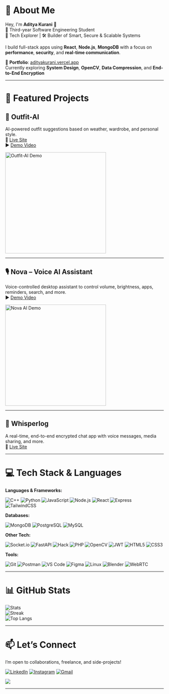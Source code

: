 # 💫 About Me

Hey, I'm **Aditya Kurani** 👋  
🚀 Third-year Software Engineering Student  
🧠 Tech Explorer | 🛠️ Builder of Smart, Secure & Scalable Systems

I build full-stack apps using **React**, **Node.js**, **MongoDB** with a focus on **performance**, **security**, and **real-time communication**.

🔗 **Portfolio**: [adityakurani.vercel.app](https://adityakurani.vercel.app)  
Currently exploring **System Design**, **OpenCV**, **Data Compression**, and **End-to-End Encryption**

---

# 🚀 Featured Projects

## 👕 Outfit-AI  
AI-powered outfit suggestions based on weather, wardrobe, and personal style.  
🔗 [Live Site](https://outfit-ai-liart.vercel.app)  
▶️ [Demo Video](https://www.youtube.com/watch?v=9sON54fRveU)

<a href="https://www.youtube.com/watch?v=9sON54fRveU">
  <img src="https://img.youtube.com/vi/9sON54fRveU/0.jpg" width="320" alt="Outfit-AI Demo"/>
</a>

---

## 🎙️ Nova – Voice AI Assistant  
Voice-controlled desktop assistant to control volume, brightness, apps, reminders, search, and more.  
▶️ [Demo Video](https://www.youtube.com/watch?v=t4Ru1JxYO6Y)

<a href="https://www.youtube.com/watch?v=t4Ru1JxYO6Y">
  <img src="https://img.youtube.com/vi/t4Ru1JxYO6Y/0.jpg" width="320" alt="Nova AI Demo"/>
</a>

---

## 💬 Whisperlog  
A real-time, end-to-end encrypted chat app with voice messages, media sharing, and more.  
🔗 [Live Site](https://whisperlog.vercel.app)

---

# 💻 Tech Stack & Languages

**Languages & Frameworks:**

![C++](https://img.shields.io/badge/C++-00599C?style=for-the-badge&logo=c%2B%2B&logoColor=white)
![Python](https://img.shields.io/badge/Python-3670A0?style=for-the-badge&logo=python&logoColor=white)
![JavaScript](https://img.shields.io/badge/JavaScript-F7DF1E?style=for-the-badge&logo=javascript&logoColor=black)
![Node.js](https://img.shields.io/badge/Node.js-339933?style=for-the-badge&logo=node.js&logoColor=white)
![React](https://img.shields.io/badge/React-20232A?style=for-the-badge&logo=react&logoColor=61DAFB)
![Express](https://img.shields.io/badge/Express.js-404D59?style=for-the-badge)
![TailwindCSS](https://img.shields.io/badge/TailwindCSS-38B2AC?style=for-the-badge&logo=tailwind-css&logoColor=white)

**Databases:**

![MongoDB](https://img.shields.io/badge/MongoDB-4EA94B?style=for-the-badge&logo=mongodb&logoColor=white)
![PostgreSQL](https://img.shields.io/badge/PostgreSQL-316192?style=for-the-badge&logo=postgresql&logoColor=white)
![MySQL](https://img.shields.io/badge/MySQL-00758F?style=for-the-badge&logo=mysql&logoColor=white)

**Other Tech:**

![Socket.io](https://img.shields.io/badge/Socket.io-black?style=for-the-badge&logo=socket.io)
![FastAPI](https://img.shields.io/badge/FastAPI-005571?style=for-the-badge&logo=fastapi)
![Hack](https://img.shields.io/badge/Hack-000000?style=for-the-badge&logo=hackthebox&logoColor=white)
![PHP](https://img.shields.io/badge/PHP-777BB4?style=for-the-badge&logo=php&logoColor=white)
![OpenCV](https://img.shields.io/badge/OpenCV-5C3EE8?style=for-the-badge&logo=opencv&logoColor=white)
![JWT](https://img.shields.io/badge/JWT-black?style=for-the-badge&logo=JSON%20web%20tokens)
![HTML5](https://img.shields.io/badge/HTML5-E34F26?style=for-the-badge&logo=html5&logoColor=white)
![CSS3](https://img.shields.io/badge/CSS3-1572B6?style=for-the-badge&logo=css3&logoColor=white)

**Tools:**

![Git](https://img.shields.io/badge/Git-F05032?style=for-the-badge&logo=git&logoColor=white)
![Postman](https://img.shields.io/badge/Postman-FF6C37?style=for-the-badge&logo=postman&logoColor=white)
![VS Code](https://img.shields.io/badge/VS--Code-007ACC?style=for-the-badge&logo=visual-studio-code&logoColor=white)
![Figma](https://img.shields.io/badge/Figma-F24E1E?style=for-the-badge&logo=figma&logoColor=white)
![Linux](https://img.shields.io/badge/Linux-FCC624?style=for-the-badge&logo=linux&logoColor=black)
![Blender](https://img.shields.io/badge/Blender-F5792A?style=for-the-badge&logo=blender&logoColor=white)
![WebRTC](https://img.shields.io/badge/WebRTC-333333?style=for-the-badge&logo=webrtc)

---

# 📊 GitHub Stats

![Stats](https://github-readme-stats.vercel.app/api?username=adi2687&theme=dark&hide_border=false&include_all_commits=false&count_private=false)  
![Streak](https://streak-stats.demolab.com?user=adi2687&theme=dark&hide_border=false)  
![Top Langs](https://github-readme-stats.vercel.app/api/top-langs/?username=adi2687&theme=dark&hide_border=false&layout=compact)

---

# 📫 Let’s Connect

I’m open to collaborations, freelance, and side-projects!

[![LinkedIn](https://img.shields.io/badge/LinkedIn-%230077B5.svg?style=for-the-badge&logo=linkedin&logoColor=white)](https://linkedin.com/in/aditya-kurani)
[![Instagram](https://img.shields.io/badge/Instagram-%23E4405F.svg?style=for-the-badge&logo=Instagram&logoColor=white)](https://instagram.com/aditya_kurani_26)
[![Gmail](https://img.shields.io/badge/Email-D14836?style=for-the-badge&logo=gmail&logoColor=white)](mailto:adityakurani26@gmail.com)

[![](https://visitcount.itsvg.in/api?id=adi2687&icon=0&color=0)](https://visitcount.itsvg.in)

---

<!-- README generated with ❤️ by GPT -->
